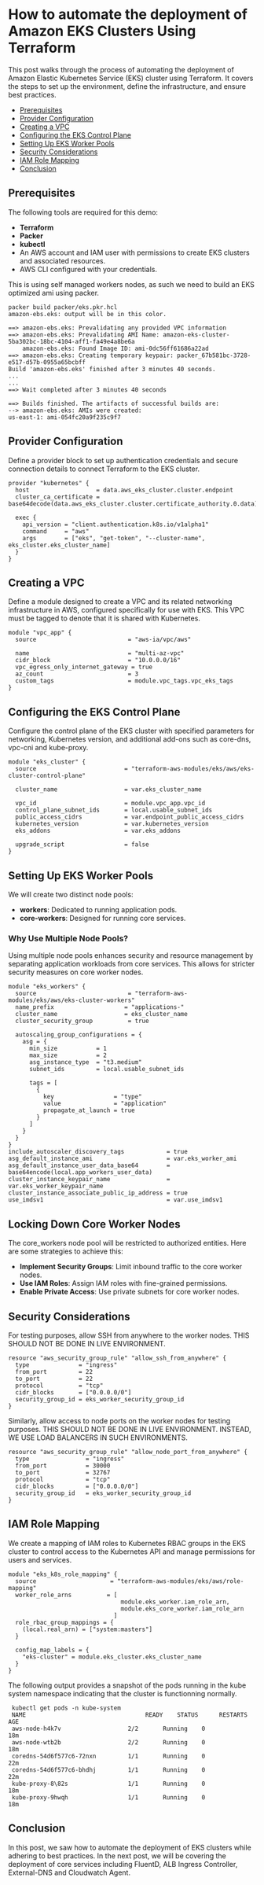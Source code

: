 
# How to automate the deployment of Amazon EKS Clusters Using Terraform

This post walks through the process of automating the deployment of Amazon Elastic Kubernetes Service (EKS) cluster using Terraform. It covers the steps to set up the environment, define the infrastructure, and ensure best practices.

- [Prerequisites](#prerequisites)
- [Provider Configuration](#provider-configuration)
- [Creating a VPC](#creating-a-vpc)
- [Configuring the EKS Control Plane](#configuring-the-eks-control-plane)
- [Setting Up EKS Worker Pools](#setting-up-eks-worker-pools)
- [Security Considerations](#security-considerations)
- [IAM Role Mapping](#iam-role-mapping)
- [Conclusion](#conclusion)

## Prerequisites

The following tools are required for this demo:
- **Terraform** 
- **Packer**
- **kubectl**
- An AWS account and IAM user with permissions to create EKS clusters and associated resources.
- AWS CLI configured with your credentials.

This is using self managed workers nodes, as such we need to build an EKS optimized ami using packer. 
```hcl
packer build packer/eks.pkr.hcl                                    
amazon-ebs.eks: output will be in this color.

==> amazon-ebs.eks: Prevalidating any provided VPC information
==> amazon-ebs.eks: Prevalidating AMI Name: amazon-eks-cluster-5ba302bc-18bc-4104-aff1-fa49e4a8be6a
    amazon-ebs.eks: Found Image ID: ami-0dc56ff61686a22ad
==> amazon-ebs.eks: Creating temporary keypair: packer_67b581bc-3728-e517-d57b-0955a65bcbff
Build 'amazon-ebs.eks' finished after 3 minutes 40 seconds.
...
...
==> Wait completed after 3 minutes 40 seconds

==> Builds finished. The artifacts of successful builds are:
--> amazon-ebs.eks: AMIs were created:
us-east-1: ami-054fc20a9f235c9f7
```

## Provider Configuration

Define a provider block to set up authentication credentials and secure connection details to connect Terraform to the EKS cluster.

```hcl
provider "kubernetes" {
  host                   = data.aws_eks_cluster.cluster.endpoint
  cluster_ca_certificate = base64decode(data.aws_eks_cluster.cluster.certificate_authority.0.data)

  exec {
    api_version = "client.authentication.k8s.io/v1alpha1"
    command     = "aws"
    args        = ["eks", "get-token", "--cluster-name", eks_cluster.eks_cluster_name]
  }
}
```
## Creating a VPC
Define a module designed to create a VPC and its related networking infrastructure in AWS, configured specifically for use with EKS. This VPC must be tagged to denote that it is shared with Kubernetes.
```hcl
module "vpc_app" {
  source                          = "aws-ia/vpc/aws"

  name                            = "multi-az-vpc"
  cidr_block                      = "10.0.0.0/16"
  vpc_egress_only_internet_gateway = true
  az_count                        = 3
  custom_tags                     = module.vpc_tags.vpc_eks_tags
}
```
## Configuring the EKS Control Plane
Configure the control plane of the EKS cluster with specified parameters for networking, Kubernetes version, and additional add-ons such as core-dns, vpc-cni and kube-proxy.

```hcl
module "eks_cluster" {
  source                         = "terraform-aws-modules/eks/aws/eks-cluster-control-plane"

  cluster_name                   = var.eks_cluster_name

  vpc_id                         = module.vpc_app.vpc_id
  control_plane_subnet_ids       = local.usable_subnet_ids
  public_access_cidrs            = var.endpoint_public_access_cidrs
  kubernetes_version             = var.kubernetes_version
  eks_addons                     = var.eks_addons

  upgrade_script                 = false
}
```
## Setting Up EKS Worker Pools
We will create two distinct node pools:

- **workers**: Dedicated to running application pods.
- **core-workers**: Designed for running core services.<br>
### Why Use Multiple Node Pools?
Using multiple node pools enhances security and resource management by separating application workloads from core services. This allows for stricter security measures on core worker nodes.

```hcl
module "eks_workers" {
  source                          = "terraform-aws-modules/eks/aws/eks-cluster-workers"
  name_prefix                    = "applications-"
  cluster_name                   = eks_cluster_name
  cluster_security_group          = true
  
  autoscaling_group_configurations = {
    asg = {
      min_size           = 1
      max_size           = 2
      asg_instance_type  = "t3.medium"
      subnet_ids         = local.usable_subnet_ids
      
      tags = [
        {
          key                 = "type"
          value               = "application"
          propagate_at_launch = true
        }
      ]
    }
  }
}
include_autoscaler_discovery_tags            = true
asg_default_instance_ami                     = var.eks_worker_ami
asg_default_instance_user_data_base64        = base64encode(local.app_workers_user_data)
cluster_instance_keypair_name                = var.eks_worker_keypair_name
cluster_instance_associate_public_ip_address = true
use_imdsv1                                   = var.use_imdsv1
```
## Locking Down Core Worker Nodes
The core_workers node pool will be restricted to authorized entities. Here are some strategies to achieve this:
-  **Implement Security Groups**: Limit inbound traffic to the core worker nodes.
-  **Use IAM Roles**: Assign IAM roles with fine-grained permissions.
-  **Enable Private Access**: Use private subnets for core worker nodes.

## Security Considerations
For testing purposes, allow SSH from anywhere to the worker nodes. THIS SHOULD NOT BE DONE IN LIVE ENVIRONMENT.

```hcl
resource "aws_security_group_rule" "allow_ssh_from_anywhere" {
  type              = "ingress"
  from_port         = 22
  to_port           = 22
  protocol          = "tcp"
  cidr_blocks       = ["0.0.0.0/0"]
  security_group_id = eks_worker_security_group_id
}
```
Similarly, allow access to node ports on the worker nodes for testing purposes. THIS SHOULD NOT BE DONE IN LIVE ENVIRONMENT. INSTEAD, WE USE LOAD BALANCERS IN SUCH ENVIRONMENTS.

```hcl
resource "aws_security_group_rule" "allow_node_port_from_anywhere" {
  type                = "ingress"
  from_port           = 30000
  to_port             = 32767
  protocol            = "tcp"
  cidr_blocks         = ["0.0.0.0/0"]
  security_group_id   = eks_worker_security_group_id
}
```
## IAM Role Mapping
We create a mapping of IAM roles to Kubernetes RBAC groups in the EKS cluster to control access to the Kubernetes API and manage permissions for users and services.

```hcl
module "eks_k8s_role_mapping" {
  source                     = "terraform-aws-modules/eks/aws/role-mapping"
  worker_role_arns          = [
                                module.eks_worker.iam_role_arn,
                                module.eks_core_worker.iam_role_arn
                              ]
  role_rbac_group_mappings = {
    (local.real_arn) = ["system:masters"]
  }

  config_map_labels = {
    "eks-cluster" = module.eks_cluster.eks_cluster_name
  }
}
```
The following output provides a snapshot of the pods running in the kube system namespace indicating that the cluster is functionning normally.
```hcl
 kubectl get pods -n kube-system
 NAME                                  READY    STATUS      RESTARTS    AGE
 aws-node-h4k7v                   2/2       Running    0                18m
 aws-node-wtb2b                   2/2       Running    0                18m
 coredns-54d6f577c6-72nxn         1/1       Running    0                22m
 coredns-54d6f577c6-bhdhj         1/1       Running    0                22m
 kube-proxy-8\82s                 1/1       Running    0                18m
 kube-proxy-9hwqh                 1/1       Running    0                18m
```

## Conclusion
In this post, we saw how to automate the deployment of EKS clusters while adhering to best practices. In the next post, we will be covering the deployment of core services including FluentD, ALB Ingress Controller, External-DNS and Cloudwatch Agent.
